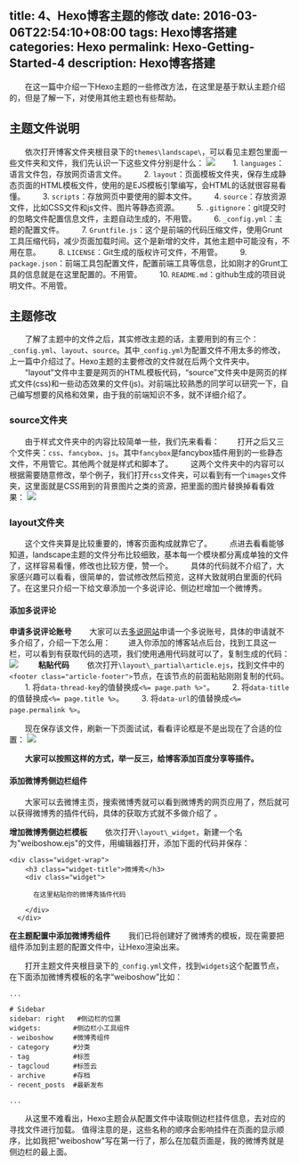 title: 4、Hexo博客主题的修改
date: 2016-03-06T22:54:10+08:00
tags: Hexo博客搭建
categories: Hexo
permalink: Hexo-Getting-Started-4
description: Hexo博客搭建
---
　　在这一篇中介绍一下Hexo主题的一些修改方法，在这里是基于默认主题介绍的，但是了解一下，对使用其他主题也有些帮助。

## 主题文件说明
　　依次打开博客文件夹根目录下的`themes\landscape\`，可以看见主题包里面一些文件夹和文件，我们先认识一下这些文件分别是什么：
![](http://ww3.sinaimg.cn/mw690/c55a7aeejw1f1njlex0x6j208508hgli.jpg)
　　1. `languages`：语言文件包，存放网页语言文件。
　　2. `layout`：页面模板文件夹，保存生成静态页面的HTML模板文件，使用的是EJS模板引擎编写，会HTML的话就很容易看懂。
　　3. `scripts`：存放网页中要使用的脚本文件。<!--more-->
　　4. `source`：存放资源文件，比如CSS文件和js文件、图片等静态资源。
　　5. `.gitignore`：git提交时的忽略文件配置信息文件，主题自动生成的，不用管。
　　6. `_config.yml`：主题的配置文件。
　　7. `Gruntfile.js`：这个是前端的代码压缩文件，使用Grunt工具压缩代码，减少页面加载时间。这个是新增的文件，其他主题中可能没有，不用在意。
　　8. `LICENSE`：Git生成的版权许可文件，不用管。
　　9. `package.json`：前端工具包配置文件，配置前端工具等信息，比如刚才的Grunt工具的信息就是在这里配置的。不用管。
　　10. `README.md`：github生成的项目说明文件。不用管。

## 主题修改
　　了解了主题中的文件之后，其实修改主题的话，主要用到的有三个：`_config.yml`、`layout`、`source`。其中`_config.yml`为配置文件不用太多的修改，上一篇中介绍过了。Hexo主题的主要修改的文件就在后两个文件夹中。
　　“layout”文件中主要是网页的HTML模板代码，“source”文件夹中是网页的样式文件(css)和一些动态效果的文件(js)。对前端比较熟悉的同学可以研究一下，自己编写想要的风格和效果，由于我的前端知识不多，就不详细介绍了。

### source文件夹
　　由于样式文件夹中的内容比较简单一些，我们先来看看：
　　打开之后又三个文件夹：`css`、`fancybox`、`js`。其中`fancybox`是fancybox插件用到的一些静态文件，不用管它。其他两个就是样式和脚本了。
　　这两个文件夹中的内容可以根据需要随意修改，举个例子，我们打开`css`文件夹，可以看到有一个`images`文件夹，这里面就是CSS用到的背景图片之类的资源，把里面的图片替换掉看看效果：
![](http://ww3.sinaimg.cn/mw690/c55a7aeejw1f1nkrahlcrj212n0m1qc9.jpg)


### layout文件夹
　　这个文件夹算是比较重要的，博客页面构成就靠它了。
　　点进去看看能够知道，landscape主题的文件分布比较细致，基本每一个模块都分离成单独的文件了，这样容易看懂，修改也比较方便，赞一个。
　　具体的代码就不介绍了，大家感兴趣可以看看，很简单的，尝试修改然后预览，这样大致就明白里面的代码了。在这里只介绍一下给文章添加一个多说评论、侧边栏增加一个微博秀。

#### 添加多说评论
**申请多说评论账号**
　　大家可以去[多说网站](http://duoshuo.com/)申请一个多说账号，具体的申请就不多介绍了，介绍一下怎么用：
　　进入你添加的博客站点后台，找到工具这一栏，可以看到有获取代码的选项，我们使用通用代码就可以了，复制生成的代码：
![](http://ww1.sinaimg.cn/mw690/c55a7aeejw1f1nl81t9bvj212n0j4jvv.jpg)
　　
**粘贴代码**
　　依次打开`\layout\_partial\article.ejs`，找到文件中的`<footer class="article-footer">`节点，在该节点的前面粘贴刚刚复制的代码。
　　1. 将`data-thread-key`的值替换成`<%= page.path %>"`。
　　2. 将`data-title`的值替换成`<%= page.title %>`。
　　3. 将`data-url`的值替换成`<%= page.permalink %>`。

　　现在保存该文件，刷新一下页面试试，看看评论框是不是出现在了合适的位置：
![](http://ww1.sinaimg.cn/mw690/c55a7aeejw1f1nlprob22j21290l70tl.jpg)

　　**大家可以按照这样的方式，举一反三，给博客添加百度分享等插件。**

#### 添加微博秀侧边栏组件
　　大家可以去微博主页，搜索微博秀就可以看到微博秀的网页应用了，然后就可以获得微博秀的插件代码，具体的获取方式就不多做介绍了 。

**增加微博秀侧边栏模板**
　　依次打开`\layout\_widget`，新建一个名为"weiboshow.ejs"的文件，用编辑器打开，添加下面的代码并保存：
```
<div class="widget-wrap">
    <h3 class="widget-title">微博秀</h3>
    <div class="widget">
      
      在这里粘贴你的微博秀插件代码
      
    </div>
  </div>
```
**在主题配置中添加微博秀组件**
　　我们已将创建好了微博秀的模板，现在需要把组件添加到主题的配置文件中，让Hexo渲染出来。

　　打开主题文件夹根目录下的`_config.yml`文件，找到`widgets`这个配置节点，在下面添加微博秀模板的名字“weiboshow”比如：
```
...

# Sidebar
sidebar: right   #侧边栏的位置
widgets:        #侧边栏小工具组件
- weiboshow     #微博秀组件     
- category      #分类
- tag           #标签
- tagcloud      #标签云
- archive       #存档
- recent_posts  #最新发布

...
```
　　从这里不难看出，Hexo主题会从配置文件中读取侧边栏挂件信息，去对应的寻找文件进行加载。  值得注意的是，这些名称的顺序会影响挂件在页面的显示顺序，比如我把"weiboshow"写在第一行了，那么在加载页面是，我的微博秀就是侧边栏的最上面。
![]()